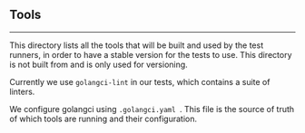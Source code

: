 ## Tools
---

This directory lists all the tools that will be built and used by the test runners,
in order to have a stable version for the tests to use. This directory is not built from and is
only used for versioning.

Currently we use `golangci-lint` in our tests, which contains a suite of linters. 

We configure golangci using `.golangci.yaml `. This file is the source of truth of which tools are running and their configuration.
